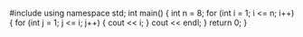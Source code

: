 #include <iostream>
using namespace std;
int main() {
    int n = 8;
    for (int i = 1; i <= n; i++) {
        for (int j = 1; j <= i; j++) {
            cout << i;
        }
        cout << endl;
    }
    return 0;
}
